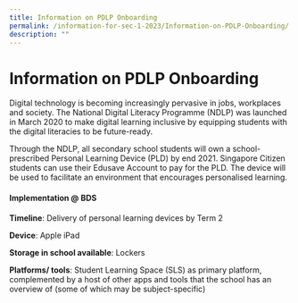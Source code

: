 ```yaml
---
title: Information on PDLP Onboarding
permalink: /information-for-sec-1-2023/Information-on-PDLP-Onboarding/
description: ""
---
```

Information on PDLP Onboarding
==============================

Digital technology is becoming increasingly pervasive in jobs, workplaces and society. The National Digital Literacy Programme (NDLP) was launched in March 2020 to make digital learning inclusive by equipping students with the digital literacies to be future-ready.  

  

Through the NDLP, all secondary school students will own a school-prescribed Personal Learning Device (PLD) by end 2021. Singapore Citizen students can use their Edusave Account to pay for the PLD. The device will be used to facilitate an environment that encourages personalised learning.

#### **Implementation @ BDS** 
<b>Timeline</b>: Delivery of personal learning devices by Term 2  

  

<b>Device</b>: Apple iPad  

  

<b>Storage in school available</b>: Lockers  

  

<b>Platforms/ tools</b>: Student Learning Space (SLS) as primary platform, complemented by a host of other apps and tools that the school has an overview of (some of which may be subject-specific)